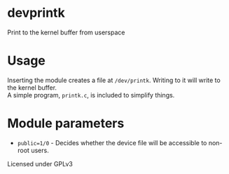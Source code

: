 # devprintk
Print to the kernel buffer from userspace
# Usage
Inserting the module creates a file at `/dev/printk`. Writing to it will write to the kernel buffer.   
A simple program, `printk.c`, is included to simplify things.
# Module parameters
* `public=1/0` - Decides whether the device file will be accessible to non-root users.



Licensed under GPLv3
